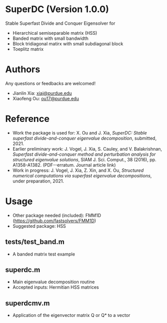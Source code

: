 # SuperDC (Version 1.0.0)
Stable Superfast Divide and Conquer Eigensolver for
- Hierarchical semiseparable matrix (HSS)
- Banded matrix with small bandwidth
- Block tridiagonal matirx with small subdiagonal block
- Toeplitz matrix


# Authors
Any questions or feedbacks are welcomed!
- Jianlin Xia: xiaj@purdue.edu
- Xiaofeng Ou: ou17@purdue.edu


# Reference
- Work the package is used for:
  X. Ou and J. Xia, *SuperDC: Stable superfast divide-and-conquer eigenvalue decomposition*, submitted, 2021.
- Earlier preliminary work:
  J. Vogel, J. Xia, S. Cauley, and V. Balakrishnan, *Superfast divide-and-conquer method and perturbation analysis for structured eigenvalue solutions*,
  SIAM J. Sci. Comput., 38 (2016), pp. A1358-A1382. (PDF--erratum. Journal article link)
- Work in progress:
  J. Vogel, J. Xia, Z. Xin, and X. Ou, *Structured numerical computations via superfast eigenvalue decompositions*, under preparation, 2021.

# Usage

- Other package needed (included): FMM1D (https://github.com/fastsolvers/FMM1D)
- Suggested package: HSS

## tests/test_band.m
- A banded matrix test example

## superdc.m
- Main eigenvalue decomposition routine
- Accepted inputs: Hermitian HSS matrices

## superdcmv.m
- Application of the eigenvector matrix Q or Q* to a vector




